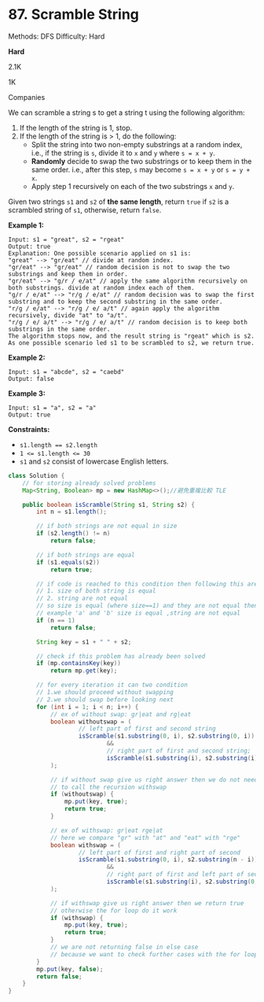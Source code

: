 # 87. Scramble String

Methods: DFS
Difficulty: Hard

**Hard**

2.1K

1K

Companies

We can scramble a string s to get a string t using the following algorithm:

1. If the length of the string is 1, stop.
2. If the length of the string is > 1, do the following:
    - Split the string into two non-empty substrings at a random index, i.e., if the string is `s`, divide it to `x` and `y` where `s = x + y`.
    - **Randomly** decide to swap the two substrings or to keep them in the same order. i.e., after this step, `s` may become `s = x + y` or `s = y + x`.
    - Apply step 1 recursively on each of the two substrings `x` and `y`.

Given two strings `s1` and `s2` of **the same length**, return `true` if `s2` is a scrambled string of `s1`, otherwise, return `false`.

**Example 1:**

```
Input: s1 = "great", s2 = "rgeat"
Output: true
Explanation: One possible scenario applied on s1 is:
"great" --> "gr/eat" // divide at random index.
"gr/eat" --> "gr/eat" // random decision is not to swap the two substrings and keep them in order.
"gr/eat" --> "g/r / e/at" // apply the same algorithm recursively on both substrings. divide at random index each of them.
"g/r / e/at" --> "r/g / e/at" // random decision was to swap the first substring and to keep the second substring in the same order.
"r/g / e/at" --> "r/g / e/ a/t" // again apply the algorithm recursively, divide "at" to "a/t".
"r/g / e/ a/t" --> "r/g / e/ a/t" // random decision is to keep both substrings in the same order.
The algorithm stops now, and the result string is "rgeat" which is s2.
As one possible scenario led s1 to be scrambled to s2, we return true.

```

**Example 2:**

```
Input: s1 = "abcde", s2 = "caebd"
Output: false

```

**Example 3:**

```
Input: s1 = "a", s2 = "a"
Output: true

```

**Constraints:**

- `s1.length == s2.length`
- `1 <= s1.length <= 30`
- `s1` and `s2` consist of lowercase English letters.

```java
class Solution {
    // for storing already solved problems
    Map<String, Boolean> mp = new HashMap<>();//避免重複比較 TLE

    public boolean isScramble(String s1, String s2) {
        int n = s1.length();

        // if both strings are not equal in size
        if (s2.length() != n)
            return false;

        // if both strings are equal
        if (s1.equals(s2))
            return true;

        // if code is reached to this condition then following this are sure:
        // 1. size of both string is equal
        // 2. string are not equal
        // so size is equal (where size==1) and they are not equal then obviously false
        // example 'a' and 'b' size is equal ,string are not equal
        if (n == 1)
            return false;

        String key = s1 + " " + s2;

        // check if this problem has already been solved
        if (mp.containsKey(key))
            return mp.get(key);

        // for every iteration it can two condition
        // 1.we should proceed without swapping
        // 2.we should swap before looking next
        for (int i = 1; i < n; i++) {
            // ex of without swap: gr|eat and rg|eat
            boolean withoutswap = (
                    // left part of first and second string
                    isScramble(s1.substring(0, i), s2.substring(0, i))
                            &&
                            // right part of first and second string;
                            isScramble(s1.substring(i), s2.substring(i))
            );

            // if without swap give us right answer then we do not need
            // to call the recursion withswap
            if (withoutswap) {
                mp.put(key, true);
                return true;
            }

            // ex of withswap: gr|eat rge|at
            // here we compare "gr" with "at" and "eat" with "rge"
            boolean withswap = (
                    // left part of first and right part of second
                    isScramble(s1.substring(0, i), s2.substring(n - i))
                            &&
                            // right part of first and left part of second
                            isScramble(s1.substring(i), s2.substring(0, n - i))
            );

            // if withswap give us right answer then we return true
            // otherwise the for loop do it work
            if (withswap) {
                mp.put(key, true);
                return true;
            }
            // we are not returning false in else case
            // because we want to check further cases with the for loop
        }
        mp.put(key, false);
        return false;
    }
}
```